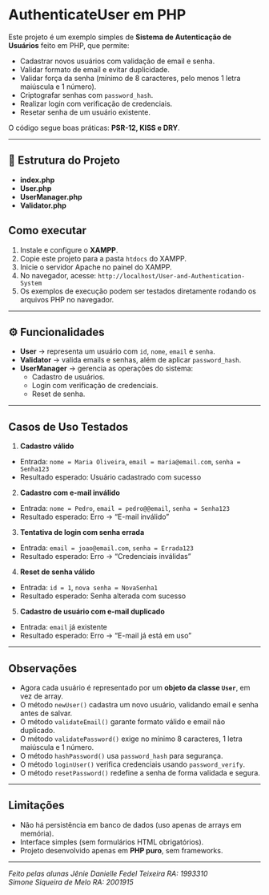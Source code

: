 # AuthenticateUser em PHP

Este projeto é um exemplo simples de **Sistema de Autenticação de Usuários** feito em PHP, que permite:  

- Cadastrar novos usuários com validação de email e senha.  
- Validar formato de email e evitar duplicidade.  
- Validar força da senha (mínimo de 8 caracteres, pelo menos 1 letra maiúscula e 1 número).  
- Criptografar senhas com `password_hash`.  
- Realizar login com verificação de credenciais.  
- Resetar senha de um usuário existente.  

O código segue boas práticas: **PSR-12, KISS e DRY**.  

---

## 📂 Estrutura do Projeto

- **index.php**  
- **User.php**  
- **UserManager.php**  
- **Validator.php** 

## Como executar
1. Instale e configure o **XAMPP**.
2. Copie este projeto para a pasta `htdocs` do XAMPP.
3. Inicie o servidor Apache no painel do XAMPP.
4. No navegador, acesse:
`http://localhost/User-and-Authentication-System`
5. Os exemplos de execução podem ser testados diretamente rodando os arquivos PHP no navegador.
---

## ⚙️ Funcionalidades

- **User** → representa um usuário com `id`, `nome`, `email` e `senha`.  
- **Validator** → valida emails e senhas, além de aplicar `password_hash`.  
- **UserManager** → gerencia as operações do sistema:  
  - Cadastro de usuários.  
  - Login com verificação de credenciais.  
  - Reset de senha.  
---

## Casos de Uso Testados

1. **Cadastro válido**
- Entrada: `nome = Maria Oliveira`, `email = maria@email.com`, `senha = Senha123`
- Resultado esperado: Usuário cadastrado com sucesso

2. **Cadastro com e-mail inválido**
- Entrada: `nome = Pedro`, `email = pedro@@email`, `senha = Senha123`
- Resultado esperado: Erro → “E-mail inválido”

3. **Tentativa de login com senha errada**
- Entrada: `email = joao@email.com`, `senha = Errada123`
- Resultado esperado: Erro → “Credenciais inválidas”

4. **Reset de senha válido**
- Entrada: `id = 1`, `nova senha = NovaSenha1`
- Resultado esperado: Senha alterada com sucesso

5. **Cadastro de usuário com e-mail duplicado**
- Entrada: `email` já existente
- Resultado esperado: Erro → “E-mail já está em uso”

---

## Observações

- Agora cada usuário é representado por um **objeto da classe `User`**, em vez de array.  
- O método `newUser()` cadastra um novo usuário, validando email e senha antes de salvar.  
- O método `validateEmail()` garante formato válido e email não duplicado.  
- O método `validatePassword()` exige no mínimo 8 caracteres, 1 letra maiúscula e 1 número.  
- O método `hashPassword()` usa `password_hash` para segurança.  
- O método `loginUser()` verifica credenciais usando `password_verify`.  
- O método `resetPassword()` redefine a senha de forma validada e segura.  

---

## Limitações
- Não há persistência em banco de dados (uso apenas de arrays em memória).
- Interface simples (sem formulários HTML obrigatórios).
- Projeto desenvolvido apenas em **PHP puro**, sem frameworks.

---

*Feito pelas alunas Jênie Danielle Fedel Teixeira RA: 1993310  
Simone Siqueira de Melo RA: 2001915*  
